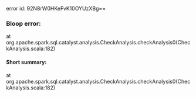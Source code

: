error id: 92N8rW0HKeFvK10OYUzXBg==
### Bloop error:

at org.apache.spark.sql.catalyst.analysis.CheckAnalysis.checkAnalysis0(CheckAnalysis.scala:182)
#### Short summary: 

at org.apache.spark.sql.catalyst.analysis.CheckAnalysis.checkAnalysis0(CheckAnalysis.scala:182)